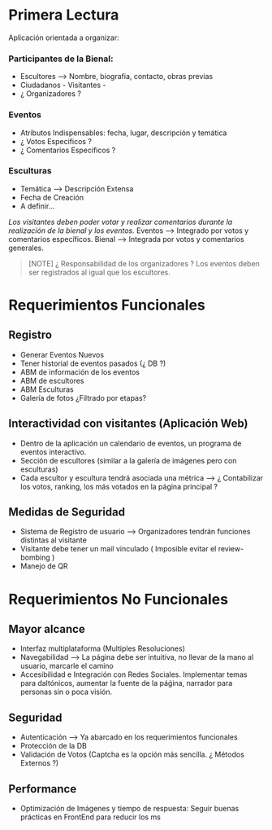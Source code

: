 # Primera Lectura
Aplicación orientada a organizar:
### Participantes de la Bienal:
   - Escultores --> Nombre, biografia, contacto, obras previas
   - Ciudadanos - Visitantes -
   - ¿ Organizadores ?
### Eventos
   - Atributos Indispensables: fecha, lugar, descripción y temática
   - ¿ Votos Especificos ?
   - ¿ Comentarios Especificos ?
### Esculturas
   - Temática --> Descripción Extensa
   - Fecha de Creación 
   - A definir...

*Los visitantes deben poder votar y realizar comentarios durante la realización de la bienal y los eventos.*
Eventos --> Integrado por votos y comentarios específicos.
Bienal --> Integrada por votos y comentarios generales.

>[NOTE] ¿ Responsabilidad de los organizadores ?
> Los eventos deben ser registrados al igual que los escultores.

# Requerimientos Funcionales
## Registro
   - Generar Eventos Nuevos
   - Tener historial de eventos pasados (¿ DB ?)
   - ABM de información de los eventos 
   - ABM de escultores
   - ABM Esculturas
   - Galería de fotos ¿Filtrado por etapas?
## Interactividad con visitantes (Aplicación Web)
   - Dentro de la aplicación un calendario de eventos, un programa de eventos interactivo.
   - Sección de escultores (similar a la galería de imágenes pero con esculturas)
   - Cada escultor y escultura tendrá asociada una métrica --> ¿ Contabilizar los votos, ranking, los más votados en la página principal ? 
## Medidas de Seguridad
   - Sistema de Registro de usuario --> Organizadores tendrán funciones distintas al visitante
   - Visitante debe tener un mail vinculado ( Imposible evitar el review-bombing )
   - Manejo de QR

# Requerimientos No Funcionales
## Mayor alcance
   - Interfaz multiplataforma (Multiples Resoluciones)
   - Navegabilidad --> La página debe ser intuitiva, no llevar de la mano al usuario, marcarle el camino
   - Accesibilidad e Integración con Redes Sociales. Implementar temas para daltónicos, aumentar la fuente de la páǵina, narrador para personas sin o poca visión.
## Seguridad
   - Autenticación --> Ya abarcado en los requerimientos funcionales
   - Protección de la DB
   - Validación de Votos (Captcha es la opción más sencilla. ¿ Métodos Externos ?)
## Performance
   - Optimización de Imágenes y tiempo de respuesta: Seguir buenas prácticas en FrontEnd para reducir los ms

